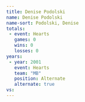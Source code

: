 ```yaml
---
title: Denise Podolski
name: Denise Podolski
name-sort: Podolski, Denise
totals:
 - event: Hearts
   games: 0
   wins: 0
   losses: 0
years:
 - year: 2001
   event: Hearts
   team: "MB"
   position: Alternate
   alternate: true
vs:
---
```

